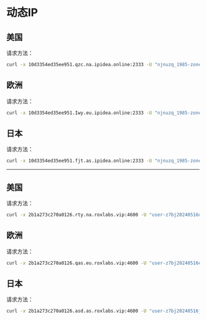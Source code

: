# 动态IP

## 美国

请求方法：

~~~bash
curl -x 10d3354ed35ee951.qzc.na.ipidea.online:2333 -U "njnuzq_1985-zone-custom-region-us:zq19851119" ipinfo.ipidea.io
~~~



## 欧洲

请求方法：

~~~bash
curl -x 10d3354ed35ee951.Iwy.eu.ipidea.online:2333 -U "njnuzq_1985-zone-custom-region-de:zq19851119" ipinfo.ipidea.io
~~~



## 日本

请求方法：

~~~bash
curl -x 10d3354ed35ee951.fjt.as.ipidea.online:2333 -U "njnuzq_1985-zone-custom-region-jp:zq19851119" ipinfo.ipidea.io
~~~



----



## 美国

请求方法：

~~~bash
curl -x 2b1a273c270a0126.rty.na.roxlabs.vip:4600 -U "user-z7bj20240516usa-region-us:2defff9da6af830253848304a85b23bb" ipinfo.io
~~~



## 欧洲

请求方法：

~~~bash
curl -x 2b1a273c270a0126.qas.eu.roxlabs.vip:4600 -U "user-z7bj20240516eur-region-gb:6evZ99pqj85CLwz4" ipinfo.io
~~~



## 日本

请求方法：

~~~bash
curl -x 2b1a273c270a0126.asd.as.roxlabs.vip:4600 -U "user-z7bj20240516jp-region-jp:dlADSD974n0u" ipinfo.io
~~~

